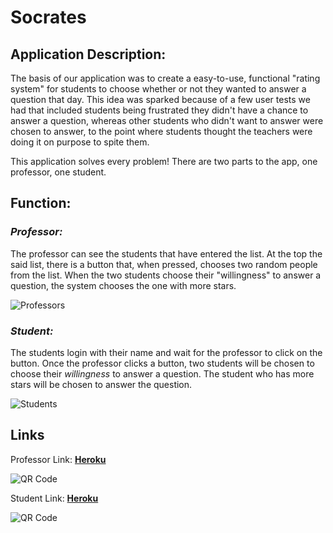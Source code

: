 # Socrates

## **Application Description:**

The basis of our application was to create a easy-to-use, functional "rating system" for students to choose whether or not they wanted to answer a question that day. This idea was sparked because of a few user tests we had that included students being frustrated they didn't have a chance to answer a question, whereas other students who didn't want to answer were chosen to answer, to the point where students thought the teachers were doing it on purpose to spite them.

This application solves every problem! There are two parts to the app, one professor, one student.

## **Function:**

### *Professor:*

The professor can see the students that have entered the list. At the top the said list, there is a button that, when pressed, chooses two random people from the list. When the two students choose their "willingness" to answer a question, the system chooses the one with more stars.

![Professors](https://media.giphy.com/media/4a2XakECYJIdJ49VZO/giphy.gif)

### *Student:*

The students login with their name and wait for the professor to click on the button. Once the professor clicks a button, two students will be chosen to choose their *willingness* to answer a question. The student who has more stars will be chosen to answer the question.

![Students](https://media.giphy.com/media/wJsFFXwewb7ngH6x5K/giphy.gif)

## **Links**

Professor Link: __[Heroku](https://socrates-prof.herokuapp.com)__

![QR Code](frame.PNG)

Student Link: __[Heroku](https://socrates-demo.herokuapp.com)__

![QR Code](frame-1.PNG)



